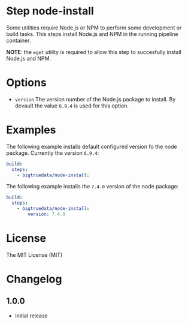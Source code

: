 # Step node-install

Some utilities require Node.js or NPM to perform some development or build tasks. This steps install Node.js and NPM in the running pipeline container.

**NOTE**: the `wget` utility is required to allow this step to succesfully install Node.js and NPM.

# Options

- `version` The version number of the Node.js package to install. By devault the value `6.9.4` is used for this option.

# Examples

The following example installs default configured version fo the node package. Currently the version `6.9.4`:
```yaml
build:
  steps:
    - bigtruedata/node-install:
```

The following example installs the `7.4.0` version of the node package:
```yaml
build:
  steps:
    - bigtruedata/node-install:
        version: 7.4.0
```

# License

The MIT License (MIT)

# Changelog

## 1.0.0

- Initial release

